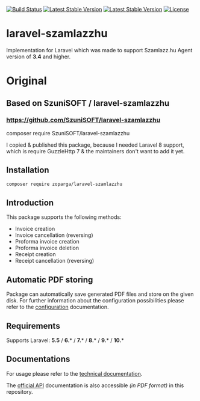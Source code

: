 [![Build Status](https://travis-ci.com/zoparga/laravel-szamlazzhu.svg?branch=master)](https://travis-ci.com/zoparga/laravel-szamlazzhu)
[![Latest Stable Version](https://poser.pugx.org/zoparga/laravel-szamlazzhu/version)](https://packagist.org/packages/zoparga/laravel-szamlazzhu)
[![Latest Stable Version](https://poser.pugx.org/zoparga/laravel-szamlazzhu/downloads)](https://packagist.org/packages/zoparga/laravel-szamlazzhu)
[![License](https://poser.pugx.org/zoparga/laravel-szamlazzhu/license)](https://packagist.org/packages/zoparga/laravel-szamlazzhu)

# laravel-szamlazzhu
Implementation for Laravel which was made to support Szamlazz.hu Agent version of **3.4** and higher.

# Original
## Based on SzuniSOFT / laravel-szamlazzhu
### https://github.com/SzuniSOFT/laravel-szamlazzhu
composer require SzuniSOFT/laravel-szamlazzhu

I copied & published this package, because I needed Laravel 8 support, 
which is require GuzzleHttp 7 & the maintainers don't want to add it yet.



## Installation
```bash
composer require zoparga/laravel-szamlazzhu
```

## Introduction
This package supports the following methods:
- Invoice creation
- Invoice cancellation (reversing)
- Proforma invoice creation
- Proforma invoice deletion
- Receipt creation
- Receipt cancellation (reversing)

## Automatic PDF storing
Package can automatically save generated PDF files and store on the given disk. For further information about the configuration possibilities please refer to the [configuration](doc/technical/config.md) documentation.

## Requirements
Supports Laravel: **5.5** / **6.*** / **7.*** / **8.*** / **9.*** / **10.***

## Documentations
For usage please refer to the [technical documentation](doc/technical/documentation.md).

The [official API](doc/official/Technical_Documentation_invoicing.pdf) documentation is also accessible _(in PDF format)_ in this repository.
